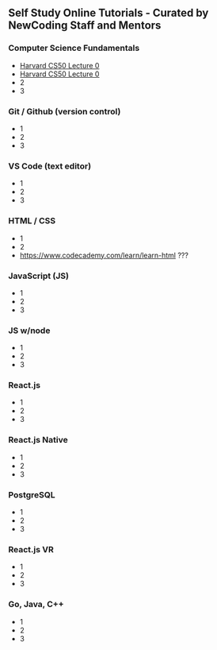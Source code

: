 ## Self Study Online Tutorials - Curated by NewCoding Staff and Mentors
### Computer Science Fundamentals
* <a href="https://www.youtube.com/watch?v=y62zj9ozPOM" target="_blank">Harvard CS50 Lecture 0</a>
* [Harvard CS50 Lecture 0](https://www.youtube.com/watch?v=y62zj9ozPOM)
* 2
* 3
### Git / Github (version control)
* 1
* 2
* 3
### VS Code (text editor)
* 1
* 2
* 3
### HTML / CSS
* 1
* 2
* https://www.codecademy.com/learn/learn-html ???
### JavaScript (JS)
* 1
* 2
* 3
### JS w/node
* 1
* 2
* 3
### React.js
* 1
* 2
* 3
### React.js Native
* 1
* 2
* 3
### PostgreSQL
* 1
* 2
* 3
### React.js VR
* 1
* 2
* 3
### Go, Java, C++
* 1
* 2
* 3
